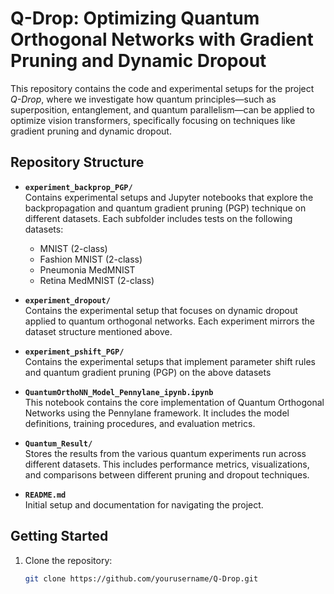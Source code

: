 # Q-Drop: Optimizing Quantum Orthogonal Networks with Gradient Pruning and Dynamic Dropout

This repository contains the code and experimental setups for the project *Q-Drop*, where we investigate how quantum principles—such as superposition, entanglement, and quantum parallelism—can be applied to optimize vision transformers, specifically focusing on techniques like gradient pruning and dynamic dropout.

## Repository Structure

- **`experiment_backprop_PGP/`**  
  Contains experimental setups and Jupyter notebooks that explore the backpropagation and  quantum gradient pruning (PGP) technique on different datasets. Each subfolder includes tests on the following datasets:
  - MNIST (2-class)
  - Fashion MNIST (2-class)
  - Pneumonia MedMNIST
  - Retina MedMNIST (2-class)

- **`experiment_dropout/`**  
  Contains the experimental setup that focuses on dynamic dropout applied to quantum orthogonal networks. Each experiment mirrors the dataset structure mentioned above.

- **`experiment_pshift_PGP/`**  
  Contains the experimental setups that implement parameter shift rules and quantum gradient pruning (PGP) on the above datasets
- **`QuantumOrthoNN_Model_Pennylane_ipynb.ipynb`**  
  This notebook contains the core implementation of Quantum Orthogonal Networks using the Pennylane framework. It includes the model definitions, training procedures, and evaluation metrics.

- **`Quantum_Result/`**  
  Stores the results from the various quantum experiments run across different datasets. This includes performance metrics, visualizations, and comparisons between different pruning and dropout techniques.

- **`README.md`**  
  Initial setup and documentation for navigating the project.

## Getting Started

1. Clone the repository:
   ```bash
   git clone https://github.com/yourusername/Q-Drop.git
